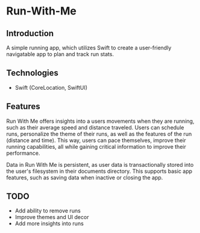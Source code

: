 # Run-With-Me

## Introduction
A simple running app, which utilizes Swift to create a user-friendly navigatable app to plan and track run stats.

## Technologies
* Swift (CoreLocation, SwiftUI)

## Features
Run With Me offers insights into a users movements when they are running, such as their average speed and distance traveled. Users can schedule runs, personalize the theme of their runs, as well as the features of the run (distance and time). This way, users can pace themselves, improve their running capabilities, all while gaining critical information to improve their performance.

Data in Run With Me is persistent, as user data is transactionally stored into the user's filesystem in their documents directory. This supports basic app features, such as saving data when inactive or closing the app. 

## TODO
* Add ability to remove runs
* Improve themes and UI decor
* Add more insights into runs


